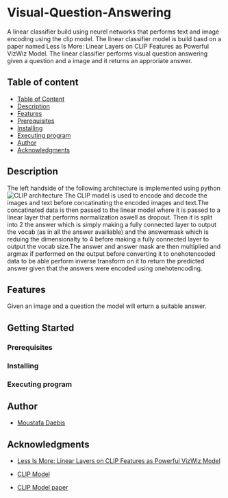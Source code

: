 # Visual-Question-Answering
A linear classifier build using neurel networks that performs text and image encoding using the clip model. The linear classifier model is build basd on a paper named Less Is More: Linear Layers on CLIP Features as Powerful VizWiz Model. The linear classifier performs visual question answering given a question and a image and it returns an approriate answer.

## Table of content
* [Table of Content](#table-of-content)
* [Description](#description)
* [Features](#features)
* [Prerequisites](#prerequisites)
* [Installing](#installing)
* [Executing program](#executing-program)
* [Author](#author)
* [Acknowledgments](#acknowledgments)

## Description
The left handside of the  following architecture is implemented using python
 ![CLIP architecture](https://github.com/Moustafa-Daebis/Visual-Question-Answering/assets/100102025/d28de275-c2f2-4e46-b04e-97a1c248a5ba)
The CLIP model is used to encode and decode the images and text before concatinating the encoded images and text.The concatinated data is then passed to the linear model where it is passed to a linear layer that performs normalization aswell as dropout. Then it is split into 2 the answer which is simply making a fully connected layer to output the vocab (as in all the answer availiable) and the answermask which is reduing the dimensionalty to 4 before making a fully connected layer to output the vocab size.The answer and answer mask are then multiplied and  argmax if performed on the output before converting it to onehotencoded data to be able perform inverse transform on it to return the predicted answer given that the answers were encoded using onehotencoding.


## Features
Given an image and a question the model will erturn a suitable answer.

## Getting Started

### Prerequisites 



### Installing



### Executing program



## Author

* [Moustafa Daebis](https://github.com/Moustafa-Daebis)

## Acknowledgments
* [Less Is More: Linear Layers on CLIP Features as Powerful VizWiz Model](https://arxiv.org/pdf/2206.05281v1.pdf)

* [CLIP Model](https://github.com/openai/CLIP)

* [CLIP Model paper](https://arxiv.org/pdf/2103.00020.pdf)
